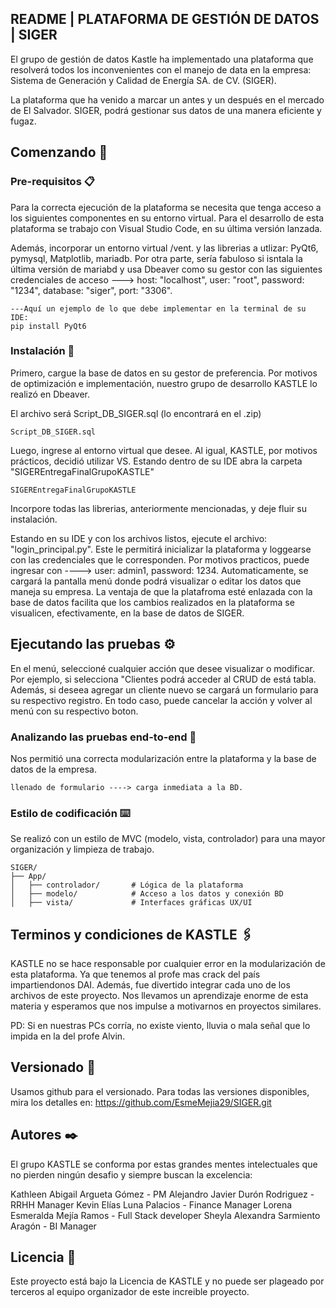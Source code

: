 ## README | PLATAFORMA DE GESTIÓN DE DATOS | SIGER

El grupo de gestión de datos Kastle ha implementado una plataforma que resolverá todos los inconvenientes con el manejo de data en la empresa: Sistema de Generación y Calidad de Energía SA. de CV. (SIGER).

La plataforma que ha venido a marcar un antes y un después en el mercado de El Salvador. SIGER, podrá gestionar sus datos de una manera eficiente y fugaz.

## Comenzando 🚀
  ### Pre-requisitos 📋

Para la correcta ejecución de la plataforma se necesita que tenga acceso a los siguientes componentes en su entorno virtual. Para el desarrollo de esta plataforma se trabajo con Visual Studio Code, en su última versión lanzada.

Además, incorporar un entorno virtual /vent. y las librerias a utlizar: PyQt6, pymysql, Matplotlib, mariadb. Por otra parte, sería fabuloso si isntala la última versión de mariabd y usa Dbeaver como su gestor con las siguientes credenciales de acceso ---> host: "localhost", user: "root", password: "1234", database: "siger", port: "3306".

```
---Aquí un ejemplo de lo que debe implementar en la terminal de su IDE:
pip install PyQt6
```

### Instalación 🔧

Primero, cargue la base de datos en su gestor de preferencia. Por motivos de optimización e implementación, nuestro grupo de desarrollo KASTLE lo realizó en Dbeaver.

El archivo será Script_DB_SIGER.sql (lo encontrará en el .zip)
```
Script_DB_SIGER.sql
```

Luego, ingrese al entorno virtual que desee. Al igual, KASTLE, por motivos prácticos, decidió utilizar VS. Estando dentro de su IDE abra la carpeta "SIGEREntregaFinalGrupoKASTLE"

```
SIGEREntregaFinalGrupoKASTLE
```

Incorpore todas las librerias, anteriormente mencionadas, y deje fluir su instalación.

Estando en su IDE y con los archivos listos, ejecute el archivo: "login_principal.py".
Este le permitirá inicializar la plataforma y loggearse con las credenciales que le corresponden.
Por motivos practicos, puede ingresar con ----> user: admin1, password: 1234. Automaticamente, se cargará la pantalla menú donde podrá visualizar o editar los datos que maneja su empresa. La ventaja de que la platafroma esté enlazada con la base de datos facilita que los cambios realizados en la plataforma se visualicen, efectivamente, en la base de datos de SIGER.

## Ejecutando las pruebas ⚙️

En el menú, seleccioné cualquier acción que desee visualizar o modificar. Por ejemplo, si selecciona "Clientes podrá acceder al CRUD de está tabla. Además, si deseea agregar un cliente nuevo se cargará un formulario para su respectivo registro. En todo caso, puede cancelar la acción y volver al menú con su respectivo boton.

### Analizando las pruebas end-to-end 🔩

Nos permitió una correcta modularización entre la plataforma y la base de datos de la empresa.

```
llenado de formulario ----> carga inmediata a la BD.
```

### Estilo de codificación ⌨️

Se realizó con un estilo de MVC (modelo, vista, controlador) para una mayor organización y limpieza de trabajo. 

```
SIGER/
├── App/
│   ├── controlador/       # Lógica de la plataforma
│   ├── modelo/            # Acceso a los datos y conexión BD
│   ├── vista/             # Interfaces gráficas UX/UI
```


## Terminos y condiciones de KASTLE 🖇️

KASTLE no se hace responsable por cualquier error en la modularización de esta plataforma. Ya que tenemos al profe mas crack del país impartiendonos DAI.
Además, fue divertido integrar cada uno de los archivos de este proyecto. Nos llevamos un aprendizaje enorme de esta materia y esperamos que nos impulse a motivarnos en proyectos similares. 

PD: Si en nuestras PCs corría, no existe viento, lluvia o mala señal que lo impida en la del profe Alvin.

## Versionado 📌

Usamos github para el versionado. Para todas las versiones disponibles, mira los detalles en: https://github.com/EsmeMejia29/SIGER.git


## Autores ✒️
El grupo KASTLE se conforma por estas grandes mentes intelectuales que no pierden ningún desafio y siempre buscan la excelencia:

Kathleen Abigail Argueta Gómez - PM
Alejandro Javier Durón Rodriguez - RRHH Manager
Kevin Elías Luna Palacios - Finance Manager
Lorena Esmeralda Mejía Ramos -  Full Stack developer
Sheyla Alexandra Sarmiento Aragón - BI Manager

## Licencia 📄

Este proyecto está bajo la Licencia de KASTLE y no puede ser plageado por terceros al equipo organizador de este increible proyecto.
